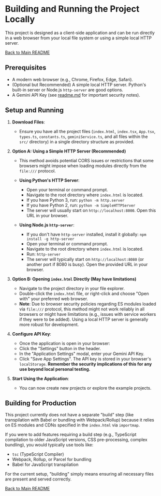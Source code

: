 
# Building and Running the Project Locally

This project is designed as a client-side application and can be run directly in a web browser from your local file system or using a simple local HTTP server.

[Back to Main README](./readme.md)

## Prerequisites

*   A modern web browser (e.g., Chrome, Firefox, Edge, Safari).
*   (Optional but Recommended) A simple local HTTP server. Python's built-in server or Node.js `http-server` are good options.
*   A Gemini API Key (see [readme.md](./readme.md#security-vulnerabilities--considerations) for important security notes).

## Setup and Running

1.  **Download Files**:
    *   Ensure you have all the project files (`index.html`, `index.tsx`, `App.tsx`, `types.ts`, `constants.ts`, `geminiService.ts`, and all files within the `src/` directory) in a single directory structure as provided.

2.  **Option A: Using a Simple HTTP Server (Recommended)**
    *   This method avoids potential CORS issues or restrictions that some browsers might impose when loading modules directly from the `file:///` protocol.

    *   **Using Python's HTTP Server**:
        *   Open your terminal or command prompt.
        *   Navigate to the root directory where `index.html` is located.
        *   If you have Python 3, run: `python -m http.server`
        *   If you have Python 2, run: `python -m SimpleHTTPServer`
        *   The server will usually start on `http://localhost:8000`. Open this URL in your browser.

    *   **Using Node.js `http-server`**:
        *   If you don't have `http-server` installed, install it globally: `npm install -g http-server`
        *   Open your terminal or command prompt.
        *   Navigate to the root directory where `index.html` is located.
        *   Run: `http-server`
        *   The server will typically start on `http://localhost:8080` (or another port if 8080 is busy). Open the provided URL in your browser.

3.  **Option B: Opening `index.html` Directly (May have limitations)**
    *   Navigate to the project directory in your file explorer.
    *   Double-click the `index.html` file, or right-click and choose "Open with" your preferred web browser.
    *   **Note**: Due to browser security policies regarding ES modules loaded via `file:///` protocol, this method might not work reliably in all browsers or might have limitations (e.g., issues with service workers if they were to be added). Using a local HTTP server is generally more robust for development.

4.  **Configure API Key**:
    *   Once the application is open in your browser:
    *   Click the "Settings" button in the header.
    *   In the "Application Settings" modal, enter your Gemini API Key.
    *   Click "Save App Settings". The API key is stored in your browser's `localStorage`. **Remember the security implications of this for any use beyond local personal testing.**

5.  **Start Using the Application**:
    *   You can now create new projects or explore the example projects.

## Building for Production

This project currently does not have a separate "build" step (like transpilation with Babel or bundling with Webpack/Rollup) because it relies on ES modules and CDNs specified in the `index.html` via `importmap`.

If you were to add features requiring a build step (e.g., TypeScript compilation to older JavaScript versions, CSS pre-processing, complex bundling), you would typically use tools like:

*   `tsc` (TypeScript Compiler)
*   Webpack, Rollup, or Parcel for bundling
*   Babel for JavaScript transpilation

For the current setup, "building" simply means ensuring all necessary files are present and served correctly.

[Back to Main README](./readme.md)
